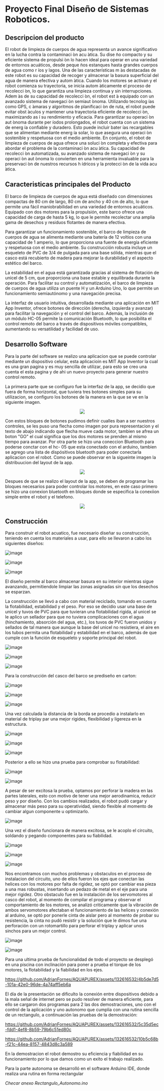 # Proyecto Final Diseño de Sistemas Roboticos.
## Descripcion del producto  
El robot de limpieza de cuerpos de agua representa un avance significativo en la lucha contra la contaminaci ́on acu ́atica. Su dise ̃no compacto y su eficiente sistema de propulsi ́on lo hacen ideal para operar en una variedad de entornos acuáticos, desde peque ̃nos estanques hasta grandes cuerpos de agua como r ́ıos y lagos.
Una de las características m ́as destacadas de este robot es su capacidad de recoger y almacenar la basura superficial del agua de manera efectiva y autom ́atica. Cuando los motores se activan y el robot comienza su trayectoria, se inicia autom ́aticamente el proceso de recolecci ́on, lo que garantiza una limpieza continua y sin interrupciones.
Adem ́as de su capacidad de recolecci ́on, el robot est ́a equipado con un avanzado sistema de navegaci ́on semiaut ́onoma. Utilizando tecnolog ́ıas como GPS, c ́amaras y algoritmos de planificaci ́on de ruta, el robot puede evitar obst ́aculos y mantener una trayectoria eficiente de recolecci ́on, maximizando as ́ı su rendimiento y eficacia.
Para garantizar su operaci ́on aut ́onoma durante per ́ıodos prolongados, el robot cuenta con un sistema de energ ́ıa confiable y duradero. Esto puede incluir bater ́ıas recargables que se alimentan mediante energ ́ıa solar, lo que asegura una operaci ́on sostenible y respetuosa con el medio ambiente.
En conjunto, el robot de limpieza de cuerpos de agua ofrece una soluci ́on completa y efectiva para abordar el problema de la contaminaci ́on acu ́atica. Su capacidad de recolecci ́on automatizada, su avanzado sistema de navegaci ́on y su operaci ́on aut ́onoma lo convierten en una herramienta invaluable para la preservaci ́on de nuestros recursos h ́ıdricos y la protecci ́on de la vida acu ́atica.

## Caracteristicas principales del Producto

El barco de limpieza de cuerpos de agua está diseñado con dimensiones compactas de 80 cm de largo, 80 cm de ancho y 40 cm de alto, lo que permite una fácil maniobrabilidad en una variedad de entornos acuáticos. Equipado con dos motores para la propulsión, este barco ofrece una capacidad de carga de hasta 5 kg, lo que le permite recolectar una amplia gama de desechos y residuos flotantes de manera efectiva.

Para garantizar un funcionamiento sostenible, el barco de limpieza de cuerpos de agua se alimenta mediante una batería de 12 voltios con una capacidad de 1 amperio, lo que proporciona una fuente de energía eficiente y respetuosa con el medio ambiente. Su construcción robusta incluye un esqueleto de PVC de 3/4 de pulgada para una base sólida, mientras que el casco está recubierto de madera para mejorar la durabilidad y el aspecto estético del barco.

La estabilidad en el agua está garantizada gracias al sistema de flotación de unicel de 5 cm, que proporciona una base estable y equilibrada durante la operación. Para facilitar su control y automatización, el barco de limpieza de cuerpos de agua utiliza un puente H y un Arduino Uno, lo que permite un funcionamiento semiautónomo y una navegación precisa.

La interfaz de usuario intuitiva, desarrollada mediante una aplicación en MIT App Inventor, ofrece botones de dirección (derecha, izquierda y avanzar) para facilitar la navegación y el control del barco. Además, la inclusión de un módulo HC-05 permite la comunicación Bluetooth, lo que posibilita el control remoto del barco a través de dispositivos móviles compatibles, aumentando su versatilidad y facilidad de uso.

## Desarrollo Software

Para la parte del software se realizo una aplicacion que se puede controlar mediante un dispositivo celular, esta aplicacioin es MIT App Inventor la cual es una gran pagina y es muy sencilla de utilizar, para esto se creo una cuenta el esta pagina y de ahi un nuevo proyecto para generar nuestro control remoto.

La primera parte que se configuro fue la interfaz de la app, se decidio que fuera de forma horizontal, que tuviera tres botones simples para su utilizacion, se configuro los botones de la manera en la que se ve en la siguiente imagen.
 <p align="center">
  <img src="https://github.com/AdrianFornes/AQUAPUREX/blob/main/ship/display%7B.png">
</p>
Con estos bloques de botones pudimos definir cualles iban a ser nuestros controles, se les puso una flecha como imagen por pura representacion y el texto de abajo indicando que flecha mueve cada motor, tambien se afrea un boton "GO" el cual significa que los dos motores se prenden al mismo tiempo para avanzar. Por otra parte se hizo una coneccion Bluetooth para poderse conctar con el hc- 05 que esta conectado con el arduino, tambien se agrego una lista de dispósitivos bluetooth para poder conectarla aplicacion con el robot. Como se puede observar en la sigueinte imagen la distribuucion del layout de la app.
<p align="center">
  <img src="https://github.com/AdrianFornes/AQUAPUREX/blob/main/ship/bottons.png">
</p>

Despues de que se realizo el layout de la app, se deben de programar los bloques necesarios para poder controlar los motores, en este caso primero se hizo una conexion bluetooth en bloques donde se especifica la conexiion simple entre el robot y el telefono.

<p align="center">
  <img src="https://github.com/AdrianFornes/AQUAPUREX/blob/main/ship/bottons.png">
</p>


## Construcción

Para construir el robot acuatico, fue necesario diseñar su construcción, teniendo en cuenta los materiales a usar, para ello se llevaron a cabo los siguientes diseños:

![image](https://github.com/AdrianFornes/AQUAPUREX/assets/132616532/b4a5e557-83b7-408a-bd3f-e9bd4dfdaceb)

![image](https://github.com/AdrianFornes/AQUAPUREX/assets/132616532/f20f9dc7-dfef-427f-a46c-58bfabfa9c43)

![image](https://github.com/AdrianFornes/AQUAPUREX/assets/132616532/f6d26380-40df-42fc-b08b-a5e8947227e1)

El diseño permite al barco almacenar basura en su interior mientras sigue avanzando, permitiendole limpiar las zonas asignadas sin que los desechos se esparzan.

La construcción se llevó a cabo con material reciclado, tomando en cuenta la flotabilidad, estabilidad y el peso. Por eso se decidio usar una base de unicel y tuvos de PVC para que tuvieran una flotabilidad rigida, al unicel se le aplico un sellador para que no tuviera complicaciones con el agua (hinchamiento, absorción del agua, etc.), los tuvos de PVC fueron unidos y sellados de tal manera que aunque la base del unicel no resistiera, el aire en los tubos permita una flotabilidad y estabilidad en el barco, además de que cumple con la función de esqueleto y soporte principal del robot.

![image](https://github.com/AdrianFornes/AQUAPUREX/assets/132616532/006fdb55-a5c7-4b87-84ad-e37933bc2e44)

![image](https://github.com/AdrianFornes/AQUAPUREX/assets/132616532/76407911-970a-49b3-ba7f-8b87ce07fa32)

![image](https://github.com/AdrianFornes/AQUAPUREX/assets/132616532/6808818c-103e-40f9-a1f3-b78049e6fc0c)


Para la construcción del casco del barco se prediseño en carton:

![image](https://github.com/AdrianFornes/AQUAPUREX/assets/132616532/6f704687-1245-427f-9f8d-f3e35f656f46)

![image](https://github.com/AdrianFornes/AQUAPUREX/assets/132616532/fd8d7d39-64d1-4a31-a703-b88babdb1dff)

![image](https://github.com/AdrianFornes/AQUAPUREX/assets/132616532/1a7b56ce-25bc-4ee3-bbb1-96d40d791532)

Una vez calculada la distancia de la borda se procedio a instalarlo en material de triplay par una mejor rigides, flexibilidad y ligereza en la estructura.

![image](https://github.com/AdrianFornes/AQUAPUREX/assets/132616532/0bc6360e-7153-416e-91fe-c21c1ee71f0c)

![image](https://github.com/AdrianFornes/AQUAPUREX/assets/132616532/fd38489b-ae81-424e-aa26-b5e12dcf840a)

![image](https://github.com/AdrianFornes/AQUAPUREX/assets/132616532/d7fba821-790f-4bdf-89a9-cdb24172ffd4)

Posterior a ello se hizo una prueba para comprobar su flotabilidad:

![image](https://github.com/AdrianFornes/AQUAPUREX/assets/132616532/9b475e21-e0bc-40ca-9dfe-31d0747e7f2d)

![image](https://github.com/AdrianFornes/AQUAPUREX/assets/132616532/b42f04dc-fa21-43c8-89b9-9d50d536b2a7)

A pesar de ser excitosa la prueba, optamos por perforar la madera en las partes laterales, esto con motivo de tener una mejor aerodinamica, reducir peso y por diseño. Con los cambios realizados, el robot pudó cargar y almacenar más peso para su operatividad, siendo flexible al momento de cambiar algun componente u optimizarlo.

![image](https://github.com/AdrianFornes/AQUAPUREX/assets/132616532/427ae148-310e-4809-998c-b9eac3e8aa2f)

Una vez el diseño funcionara de manera excitosa, se le acoplo el circuito, soldando y pegando componentes para su fiabilidad.

![image](https://github.com/AdrianFornes/AQUAPUREX/assets/132616532/d77e6c90-6751-438d-9387-dfbb3f67ea89)

![image](https://github.com/AdrianFornes/AQUAPUREX/assets/132616532/b1b0206e-8d4f-476d-9b92-41e7f4a3f0b6)

![image](https://github.com/AdrianFornes/AQUAPUREX/assets/132616532/ef55d12a-1f83-41e9-86a9-717679c59e69)

Nos encontramos con muchos problemas y obstaculos en el proceso de instalacion del circuito, uno de ellos fueron los ejes que conectan las helices con los motores por falta de rigidez, se optó por cambiar esa pieza a una mas robustas, insertando un pedazo de metal en el eje para una mejor rigidez. Otro obstaculo fue en la instalación de los servomotores al casco del robot, al momento de compilar el programa y observar el comportamiento de los motores, se analizó criticamente que la vibración de ambos servomotores afectaban el funcionamiento de las helices y conexión al arduino, se optó por ponerle cinta de aislar pero al momento de probar su resistencia, la cinta no pudó resistir y la solución que le dimos fue una perforación con un rotomartillo para perforar el triplay y aplicar unos sinchos para un mejor control.

![image](https://github.com/AdrianFornes/AQUAPUREX/assets/132616532/5b647268-4942-41b8-98e7-f304931b4d43)

![image](https://github.com/AdrianFornes/AQUAPUREX/assets/132616532/ab04f92c-59e4-4e04-9ba2-10b960a47025)

Para una ultima prueba de funcionalidad de todo el proyecto se desplegó en una piscina con inclinación para poner a prueba el torque de los motores, la flotabilidad y la fiabilidad en los ejes.

https://github.com/AdrianFornes/AQUAPUREX/assets/132616532/4b5de7d5-101a-42e0-96de-4a74aff5eb6a

El día de la presentación se dificulto la conexión entre dispositivos debido a la mala señal de internet pero se pudo resolver de manera eficiente, para ello se cargaron dos programas para 2 las dos demostraciones, uno con el control de la aplicación y uno autonomo que cumplia con una rutina sencilla de un rectangulo, a continuación las pruebas de la demostración:

https://github.com/AdrianFornes/AQUAPUREX/assets/132616532/5c35d5ec-fdd1-4ef8-8b59-79b6c51ed80c

https://github.com/AdrianFornes/AQUAPUREX/assets/132616532/10b5c68b-f21c-44ea-8157-4843d8c3a589

En la demostracion el robot demostro su eficiencia y fiabilidad en su funcionamiento por lo que damos como un exito el trabajo realizado.

Para la parte autonoma se desarrolló en el software Arduino IDE, donde realiza una rutina en forma rectangular 

*Checar anexo Rectangulo_Autonomo.ino*











